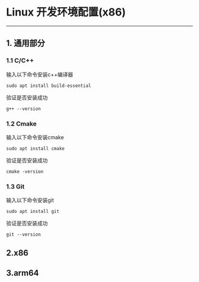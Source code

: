 # Linux 开发环境配置(x86)
---
## 1. 通用部分
### 1.1 C/C++
输入以下命令安装c++编译器
```shell
sudo apt install build-essential
```
验证是否安装成功
```shell
g++ --version
```
### 1.2 Cmake
输入以下命令安装cmake
```shell
sudo apt install cmake
```
验证是否安装成功
```shell
cmake -version
```
### 1.3 Git
输入以下命令安装git
```shell
sudo apt install git
```
验证是否安装成功
```shell
git --version
```
## 2.x86
## 3.arm64